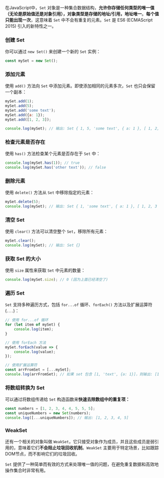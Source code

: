 在JavaScript中，`Set` 对象是一种集合数据结构，**允许你存储任何类型的唯一值（无论是原始值还是对象引用），对象类型是存储的地址/引用，地址唯一**。**每个值只能出现一次**，这意味着 `Set` 中不会有重复的元素。`Set` 是 ES6 (ECMAScript 2015) 引入的新特性之一。

### 创建 Set

你可以通过 `new Set()` 来创建一个新的 `Set` 实例：

```javascript
const mySet = new Set();
```

### 添加元素

使用 `add()` 方法向 `Set` 中添加元素。即使添加相同的元素多次，`Set` 也只会保留一个副本：

```javascript
mySet.add(1);
mySet.add(5);
mySet.add('some text');
mySet.add({a: 1});
mySet.add([1, 2, 3]);

console.log(mySet); // 输出: Set { 1, 5, 'some text', { a: 1 }, [ 1, 2, 3 ] }
```

### 检查元素是否存在

使用 `has()` 方法检查某个元素是否存在于 `Set` 中：

```javascript
console.log(mySet.has(1)); // true
console.log(mySet.has('other text')); // false
```

### 删除元素

使用 `delete()` 方法从 `Set` 中移除指定的元素：

```javascript
mySet.delete(5);
console.log(mySet); // 输出: Set { 1, 'some text', { a: 1 }, [ 1, 2, 3 ] }
```

### 清空 Set

使用 `clear()` 方法可以清空整个 `Set`，移除所有元素：

```javascript
mySet.clear();
console.log(mySet); // 输出: Set {}
```

### 获取 Set 的大小

使用 `size` 属性来获取 `Set` 中元素的数量：

```javascript
console.log(mySet.size); // 0 (因为上面已经清空了)
```

### 遍历 Set

`Set` 支持多种遍历方式，包括 `for...of` 循环、`forEach()` 方法以及扩展运算符 (`...`)：

```javascript
// 使用 for...of 循环
for (let item of mySet) {
    console.log(item);
}

// 使用 forEach 方法
mySet.forEach(value => {
    console.log(value);
});

// 使用扩展运算符
const arrFromSet = [...mySet];
console.log(arrFromSet); // 如果 set 包含 [1, 'text', {a: 1}]，则输出: [1, 'text', {a: 1}]
```

### 将数组转换为 Set

可以通过将数组传递给 `Set` 构造函数来**快速去除数组中的重复项：**

```javascript
const numbers = [1, 2, 3, 4, 4, 5, 5, 5];
const uniqueNumbers = new Set(numbers);
console.log([...uniqueNumbers]); // 输出: [1, 2, 3, 4, 5]
```

### WeakSet

还有一个相关的对象叫做 `WeakSet`，它只接受对象作为成员，并且这些成员是弱引用的，意味着它们**不会阻止垃圾回收机制**。`WeakSet` 主要用于特定场景，比如跟踪DOM节点，而不影响它们的垃圾回收。

`Set` 提供了一种简单而有效的方式来处理唯一值的问题，在避免重复数据和高效地操作集合时非常有用。